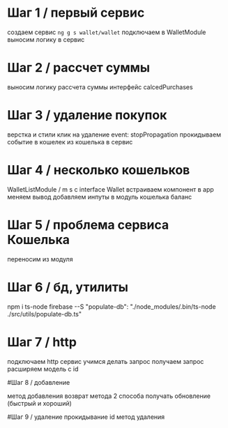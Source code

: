 # Шаг 1 / первый сервис

создаем сервис `ng g s wallet/wallet`
подключаем в WalletModule
выносим логику в сервис

# Шаг 2 / рассчет суммы

выносим логику рассчета суммы
интерфейс calcedPurchases

# Шаг 3 / удаление покупок

верстка и стили
клик на удаление
event: stopPropagation
прокидываем событие в кошелек
из кошелька в сервис

# Шаг 4 / несколько кошельков

WalletListModule / m s c
interface Wallet
встраиваем компонент в app
меняем вывод
добавляем инпуты в модуль кошелька
баланс

# Шаг 5 / проблема сервиса Кошелька

переносим из модуля
 
# Шаг 6 / бд, утилиты

npm i ts-node firebase --S
"populate-db": "./node_modules/.bin/ts-node ./src/utils/populate-db.ts"

# Шаг 7 / http

подключаем http сервис
учимся делать запрос
получаем запрос
расширяем модель с id

#Шаг 8 / добавление

метод добавления
возврат метода
2 способа получать обновление (быстрый и хороший)

#Шаг 9 / удаление
прокидывание id
метод удаления
